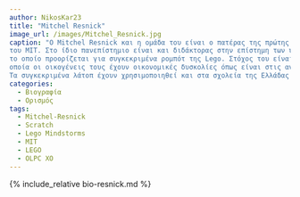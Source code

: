 ```yaml
---
author: NikosKar23
title: "Mitchel Resnick"
image_url: /images/Mitchel_Resnick.jpg
caption: "Ο Mitchel Resnick και η ομάδα του είναι ο πατέρας της πρώτης προγραμματιστικής block-based γλώσσας Scratch η οποία αναπτύχθηκε στα εργαστήρια
του MIT. Στο ίδιο πανεπίστημιο είναι και διδάκτορας στην επίστημη των υπολογιστών. Επιπλέον, είναι ο δημιουργός του Lego Mindstorms, λογισμικό
το οποίο προορίζεται για συγκεκριμένα ρομπότ της Lego. Στόχος του είναι να βοηθήσει τα παιδιά να μάθουν να προγρμματίζουν, ακόμα κι εκείνα τα 
οποία οι οικογένεις τους έχουν οικονομικές δυσκολίες όπως είναι στις αναπτυσσόμενες χώρες για τις οποίες έφτιαξε λάπτοπ των 100€, το OLPC XO.
Τα συγκεκριμένα λάτοπ έχουν χρησιμοποιηθεί και στα σχολεία της Ελλάδας για εκπαιδευτικούς σκοπούς στο παρελθόν."
categories:
  - Βιογραφία 
  - Ορισμός 
tags:
  - Mitchel-Resnick
  - Scratch
  - Lego Mindstorms
  - MIT
  - LEGO
  - OLPC XO
---
```


{% include_relative bio-resnick.md %}
